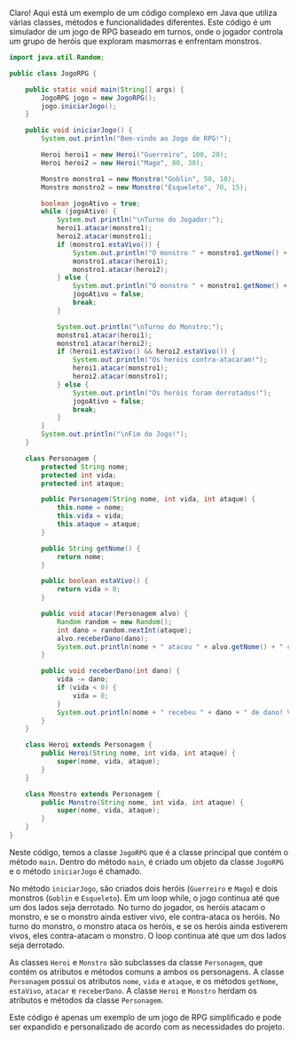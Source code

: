 Claro! Aqui está um exemplo de um código complexo em Java que utiliza várias classes, métodos e funcionalidades diferentes. Este código é um simulador de um jogo de RPG baseado em turnos, onde o jogador controla um grupo de heróis que exploram masmorras e enfrentam monstros.

```java
import java.util.Random;

public class JogoRPG {

    public static void main(String[] args) {
        JogoRPG jogo = new JogoRPG();
        jogo.iniciarJogo();
    }

    public void iniciarJogo() {
        System.out.println("Bem-vindo ao Jogo de RPG!");

        Heroi heroi1 = new Heroi("Guerreiro", 100, 20);
        Heroi heroi2 = new Heroi("Mago", 80, 30);

        Monstro monstro1 = new Monstro("Goblin", 50, 10);
        Monstro monstro2 = new Monstro("Esqueleto", 70, 15);

        boolean jogoAtivo = true;
        while (jogoAtivo) {
            System.out.println("\nTurno do Jogador:");
            heroi1.atacar(monstro1);
            heroi2.atacar(monstro1);
            if (monstro1.estaVivo()) {
                System.out.println("O monstro " + monstro1.getNome() + " contra-atacou!");
                monstro1.atacar(heroi1);
                monstro1.atacar(heroi2);
            } else {
                System.out.println("O monstro " + monstro1.getNome() + " foi derrotado!");
                jogoAtivo = false;
                break;
            }

            System.out.println("\nTurno do Monstro:");
            monstro1.atacar(heroi1);
            monstro1.atacar(heroi2);
            if (heroi1.estaVivo() && heroi2.estaVivo()) {
                System.out.println("Os heróis contra-atacaram!");
                heroi1.atacar(monstro1);
                heroi2.atacar(monstro1);
            } else {
                System.out.println("Os heróis foram derrotados!");
                jogoAtivo = false;
                break;
            }
        }
        System.out.println("\nFim do Jogo!");
    }

    class Personagem {
        protected String nome;
        protected int vida;
        protected int ataque;

        public Personagem(String nome, int vida, int ataque) {
            this.nome = nome;
            this.vida = vida;
            this.ataque = ataque;
        }

        public String getNome() {
            return nome;
        }

        public boolean estaVivo() {
            return vida > 0;
        }

        public void atacar(Personagem alvo) {
            Random random = new Random();
            int dano = random.nextInt(ataque);
            alvo.receberDano(dano);
            System.out.println(nome + " atacou " + alvo.getNome() + " causando " + dano + " de dano!");
        }

        public void receberDano(int dano) {
            vida -= dano;
            if (vida < 0) {
                vida = 0;
            }
            System.out.println(nome + " recebeu " + dano + " de dano! Vida restante: " + vida);
        }
    }

    class Heroi extends Personagem {
        public Heroi(String nome, int vida, int ataque) {
            super(nome, vida, ataque);
        }
    }

    class Monstro extends Personagem {
        public Monstro(String nome, int vida, int ataque) {
            super(nome, vida, ataque);
        }
    }
}
```

Neste código, temos a classe `JogoRPG` que é a classe principal que contém o método `main`. Dentro do método `main`, é criado um objeto da classe `JogoRPG` e o método `iniciarJogo` é chamado.

No método `iniciarJogo`, são criados dois heróis (`Guerreiro` e `Mago`) e dois monstros (`Goblin` e `Esqueleto`). Em um loop while, o jogo continua até que um dos lados seja derrotado. No turno do jogador, os heróis atacam o monstro, e se o monstro ainda estiver vivo, ele contra-ataca os heróis. No turno do monstro, o monstro ataca os heróis, e se os heróis ainda estiverem vivos, eles contra-atacam o monstro. O loop continua até que um dos lados seja derrotado.

As classes `Heroi` e `Monstro` são subclasses da classe `Personagem`, que contém os atributos e métodos comuns a ambos os personagens. A classe `Personagem` possui os atributos `nome`, `vida` e `ataque`, e os métodos `getNome`, `estaVivo`, `atacar` e `receberDano`. A classe `Heroi` e `Monstro` herdam os atributos e métodos da classe `Personagem`.

Este código é apenas um exemplo de um jogo de RPG simplificado e pode ser expandido e personalizado de acordo com as necessidades do projeto.